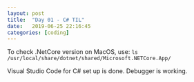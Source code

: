 ```yaml
---
layout: post
title:  "Day 01 - C# TIL"
date:   2019-06-25 22:16:45
categories: [coding]
---
```


To check .NetCore version on MacOS, use: 
`ls /usr/local/share/dotnet/shared/Microsoft.NETCore.App/`

Visual Studio Code for C# set up is done. Debugger is working.